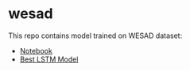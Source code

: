 # wesad
This repo contains model trained on WESAD dataset:

- [Notebook](https://github.com/voolsidatascience/wesad/blob/master/wesad/model-training.ipynb)
- [Best LSTM Model](https://github.com/voolsidatascience/wesad/blob/master/wesad/best_LSTM_model.h5)
